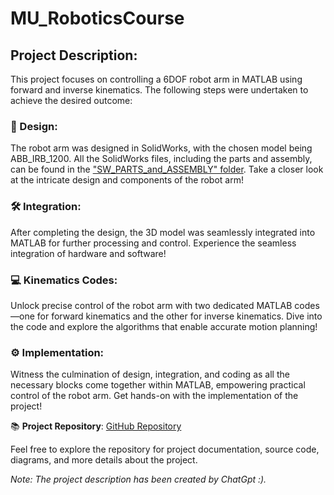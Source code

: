 # MU_RoboticsCourse

## Project Description:

This project focuses on controlling a 6DOF robot arm in MATLAB using forward and inverse kinematics. The following steps were undertaken to achieve the desired outcome:

### 🎨 Design:
The robot arm was designed in SolidWorks, with the chosen model being ABB_IRB_1200. All the SolidWorks files, including the parts and assembly, can be found in the ["SW_PARTS_and_ASSEMBLY" folder](https://github.com/abdelrahman1532001/MU_RoboticsCourse/tree/main/SW_PARTS_and_ASSEMPLY). Take a closer look at the intricate design and components of the robot arm!

### 🛠 Integration:
After completing the design, the 3D model was seamlessly integrated into MATLAB for further processing and control. Experience the seamless integration of hardware and software!

### 💻 Kinematics Codes:
Unlock precise control of the robot arm with two dedicated MATLAB codes—one for forward kinematics and the other for inverse kinematics. Dive into the code and explore the algorithms that enable accurate motion planning!

### ⚙️ Implementation:
Witness the culmination of design, integration, and coding as all the necessary blocks come together within MATLAB, empowering practical control of the robot arm. Get hands-on with the implementation of the project!

📚 **Project Repository**: [GitHub Repository](https://github.com/abdelrahman1532001/MU_RoboticsCourse)

Feel free to explore the repository for project documentation, source code, diagrams, and more details about the project.

*Note: The project description has been created by ChatGpt :).*

